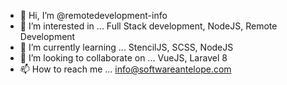 - 👋 Hi, I’m @remotedevelopment-info
- 👀 I’m interested in ... Full Stack development, NodeJS, Remote Development
- 🌱 I’m currently learning ... StencilJS, SCSS, NodeJS
- 💞️ I’m looking to collaborate on ... VueJS, Laravel 8
- 📫 How to reach me ... info@softwareantelope.com

<!---
remotedevelopment-info/remotedevelopment-info is a ✨ special ✨ repository because its `README.md` (this file) appears on your GitHub profile.
You can click the Preview link to take a look at your changes.
--->
